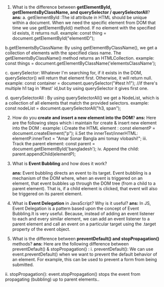 1. What is the difference between **getElementById, getElementsByClassName, and querySelector / querySelectorAll**?
   **ans:**
   a. getElementById :The id attribute in HTML should be unique within a document. When we need the specific element from DOM that time we use getElementById() method. If no element with the specified id exists, it returns null.
   example: const thing = document.getElementById("elementID");

b.getElementsByClassName: By using getElementByClassName(), we get a collection of elements with the specified class name. The getElementsByClassName() method returns an HTMLCollection.
example: const things = document.getElementByClassName('elementsClassName');

c. querySelector: Whatever I'm searching for, if it exists in the DOM, querySelector() will return that element first. Otherwise, it will return null.
example: const container = document.querySelector("#test h1"); //if there's multiple h1 tag in '#test' id,but by using querySelector it gives first one.

d. querySelectorAll : By using querySelectorAll() we get a NodeList, which is a collection of all elements that match the provided selectors.
example: const nodeList = document.querySelectorAll("h3, span");

2. How do you **create and insert a new element into the DOM**?
   **ans:** Here are the following steps which i maintain for create & insert new element into the DOM :
   example:
   i.Create the HTML element : const elementP = document.createElement("p");
   ii.Set the innerText/innerHTML: elementP.innerText = "Amar Sonar Bangla ami tomay vlobashi!";
   iii. Track the parent element: const parent = document.getElementById('bangladesh');
   iv. Append the child: parent.appendChild(elementP);

3. What is **Event Bubbling** and how does it work?

    **ans:** Event bubbling directs an event to its target. Event bubbling is a mechanism of the DOM where, when an event is triggered on an element, that event bubbles up through the DOM tree (from a child to a parent element). That is, if a child element is clicked, that event will also be triggered on its parent element.

4. What is **Event Delegation** in JavaScript? Why is it useful?
   **ans:** In JS, Event Delegation is a pattern based upon the concept of Event Bubbling.It is very useful. Because, instead of adding an event listener to each and every similar element, we can add an event listener to a parent element and call an event on a particular target using the .target property of the event object.

5. What is the difference between **preventDefault() and stopPropagation()** methods?
   **ans:** Here are the following difference between preventDefault() & stopPropagation() :
   i. preventDefault(): We can use event.preventDefault() when we want to prevent the default behavior of an element. For example, this can be used to prevent a form from being submitted.

ii. stopPropagation(): event.stopPropagation() stops the event from propagating (bubbling) up to parent elements..
